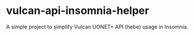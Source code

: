 # vulcan-api-insomnia-helper
A simple project to simplify Vulcan UONET+ API (hebe) usage in Insomnia.
